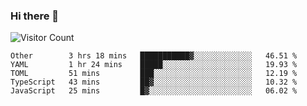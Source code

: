 ### Hi there 👋

![Visitor Count](https://profile-counter.glitch.me/andepzai/count.svg)

<!--START_SECTION:waka-->
```text
Other        3 hrs 18 mins   ███████████▓░░░░░░░░░░░░░   46.51 % 
YAML         1 hr 24 mins    █████░░░░░░░░░░░░░░░░░░░░   19.93 % 
TOML         51 mins         ███░░░░░░░░░░░░░░░░░░░░░░   12.19 % 
TypeScript   43 mins         ██▓░░░░░░░░░░░░░░░░░░░░░░   10.32 % 
JavaScript   25 mins         █▓░░░░░░░░░░░░░░░░░░░░░░░   06.02 % 
```
<!--END_SECTION:waka-->